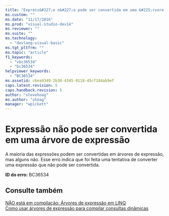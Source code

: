 ```yaml
---
title: "Express&#227;o n&#227;o pode ser convertida em uma &#225;rvore de express&#227;o | Microsoft Docs"
ms.custom: ""
ms.date: "11/17/2016"
ms.prod: "visual-studio-dev14"
ms.reviewer: ""
ms.suite: ""
ms.technology: 
  - "devlang-visual-basic"
ms.tgt_pltfrm: ""
ms.topic: "article"
f1_keywords: 
  - "vbc36534"
  - "bc36534"
helpviewer_keywords: 
  - "BC36534"
ms.assetid: c6ea9349-2b38-4345-9118-45cf184ab9ef
caps.latest.revision: 5
caps.handback.revision: 5
author: "stevehoag"
ms.author: "shoag"
manager: "wpickett"
---
```

# Express&#227;o n&#227;o pode ser convertida em uma &#225;rvore de express&#227;o
A maioria das expressões podem ser convertidas em árvores de expressão, mas alguns não. Esse erro indica que foi feita uma tentativa de converter uma expressão que não pode ser convertida.  
  
 **ID do erro:** BC36534  
  
## Consulte também  
 [NÃO está em compilação: Árvores de expressão em LINQ](http://msdn.microsoft.com/pt-br/1a2e8e74-4bbc-45ab-9a46-2b6cfce3bcb2)   
 [Como usar árvores de expressão para compilar consultas dinâmicas](../Topic/How%20to:%20Use%20Expression%20Trees%20to%20Build%20Dynamic%20Queries%20\(C%23%20and%20Visual%20Basic\).md)